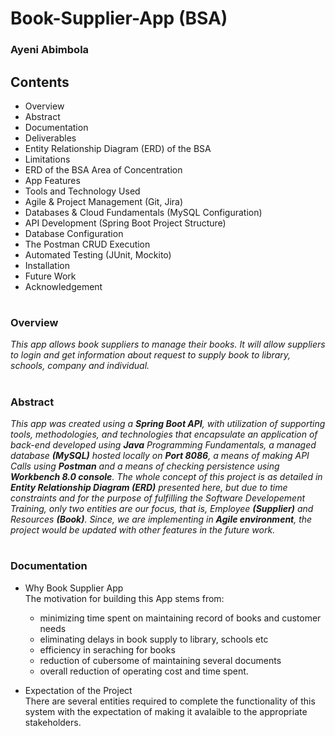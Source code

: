 # Book-Supplier-App (BSA)

### Ayeni Abimbola 

## Contents
* Overview
* Abstract
* Documentation
* Deliverables
* Entity Relationship Diagram (ERD) of the BSA
* Limitations
* ERD of the BSA Area of Concentration
* App Features
* Tools and Technology Used
* Agile & Project Management (Git, Jira)
* Databases & Cloud Fundamentals (MySQL Configuration)
* API Development (Spring Boot Project Structure)
* Database Configuration
* The Postman CRUD Execution
* Automated Testing (JUnit, Mockito)
* Installation
* Future Work
* Acknowledgement

#
### Overview
_This app allows book suppliers to manage their books. It will allow suppliers to login and get information about request to supply book to library, schools, company and individual._ 
#
### Abstract
_This app was created using a **Spring Boot API**, with utilization of supporting tools, methodologies, and technologies that encapsulate an application of back-end developed using **Java** Programming Fundamentals, a managed database **(MySQL)** hosted locally on **Port 8086**, a means of making API Calls using **Postman** and a means of checking persistence using **Workbench 8.0 console**. The whole concept of this project is as detailed in **Entity Relationship Diagram (ERD)** presented here, but due to time constraints and for the purpose of fulfilling the Software Developement Training, only two entities are our focus, that is, Employee **(Supplier)** and Resources **(Book)**.  Since, we are implementing in **Agile environment**, the project would be updated with other features in the future work._   
#
### Documentation
* Why Book Supplier App <br>
  The motivation for building this App stems from:
  * minimizing time spent on maintaining record of books and customer needs
  * eliminating delays in book supply to library, schools etc
  * efficiency in seraching for books
  * reduction of cubersome of maintaining several documents
  * overall reduction of operating cost and time spent.
 
 * Expectation of the Project <br>
   There are several entities required to complete the functionality of this system with the expectation    of making it avalaible to the appropriate stakeholders.
 
